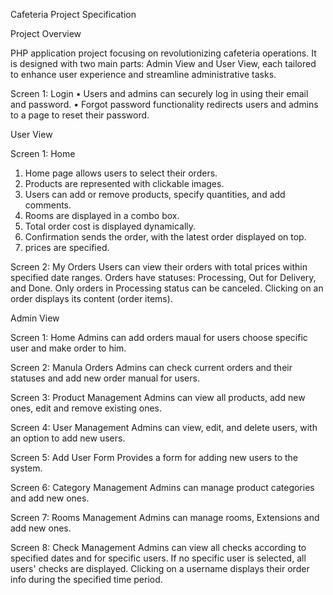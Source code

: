 Cafeteria Project Specification


Project Overview

PHP application project focusing on revolutionizing cafeteria operations. It is designed with two main parts: Admin View and User View, each tailored to enhance user experience and streamline administrative tasks.

Screen 1: Login
•	Users and admins can securely log in using their email and password.
•	Forgot password functionality redirects users and admins to a page to reset their password.

User View

Screen 1: Home
1.	Home page allows users to select their orders.
2.	Products are represented with clickable images.
3.	Users can add or remove products, specify quantities, and add comments.
4.	Rooms are displayed in a combo box.
5.	Total order cost is displayed dynamically.
6.	Confirmation sends the order, with the latest order displayed on top.
7.	prices are specified.
   
Screen 2: My Orders
Users can view their orders with total prices within specified date ranges.
Orders have statuses: Processing, Out for Delivery, and Done.
Only orders in Processing status can be canceled.
Clicking on an order displays its content (order items).

Admin View

Screen 1: Home 
Admins can add orders maual for users choose specific user and make order to him.

Screen 2: Manula Orders
Admins can check current orders and their statuses and add new order manual for users.

Screen 3: Product Management
Admins can view all products, add new ones, edit and remove existing ones.

Screen 4: User Management
Admins can view, edit, and delete users, with an option to add new users.

Screen 5: Add User Form
Provides a form for adding new users to the system.

Screen 6: Category Management
Admins can manage product categories and add new ones.

Screen 7: Rooms Management
Admins can manage rooms, Extensions and add new ones.

Screen 8: Check Management
Admins can view all checks according to specified dates and for specific users.
If no specific user is selected, all users' checks are displayed.
Clicking on a username displays their order info during the specified time period.


